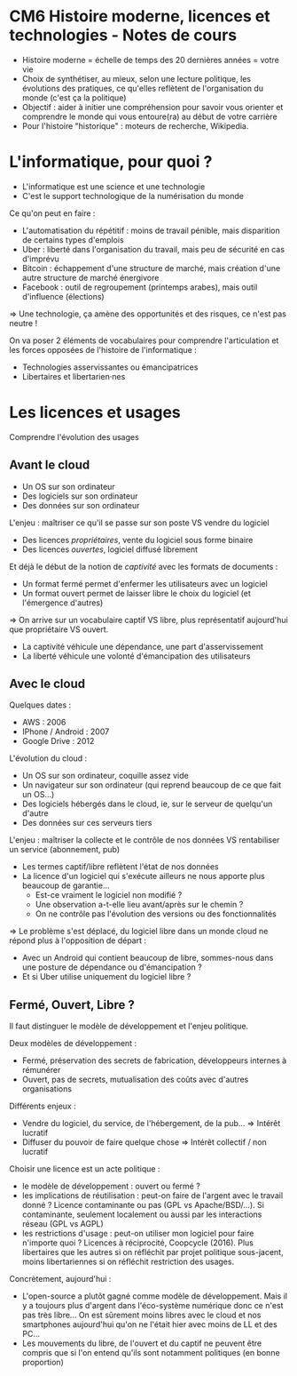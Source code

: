 CM6 Histoire moderne, licences et technologies - Notes de cours
==========================================

- Histoire moderne = échelle de temps des 20 dernières années = votre vie
- Choix de synthétiser, au mieux, selon une lecture politique, les évolutions des pratiques, ce qu'elles reflètent de l'organisation du monde (c'est ça la politique)
- Objectif : aider à initier une compréhension pour savoir vous orienter et comprendre le monde qui vous entoure(ra) au début de votre carrière
- Pour l'histoire "historique" : moteurs de recherche, Wikipedia.


L'informatique, pour quoi ?
===========================

- L'informatique est une science et une technologie
- C'est le support technologique de la numérisation du monde

Ce qu'on peut en faire :
- L'automatisation du répétitif : moins de travail pénible, mais disparition de certains types d'emplois
- Uber : liberté dans l'organisation du travail, mais peu de sécurité en cas d'imprévu
- Bitcoin : échappement d'une structure de marché, mais création d'une autre structure de marché énergivore
- Facebook : outil de regroupement (printemps arabes), mais outil d'influence (élections)

=> Une technologie, ça amène des opportunités et des risques, ce n'est pas neutre !

On va poser 2 éléments de vocabulaires pour comprendre l'articulation et les forces opposées de l'histoire de l'informatique :
- Technologies asservissantes ou émancipatrices
- Libertaires et libertarien·nes


Les licences et usages
======================

Comprendre l'évolution des usages

Avant le cloud
--------------

- Un OS sur son ordinateur
- Des logiciels sur son ordinateur
- Des données sur son ordinateur

L'enjeu : maîtriser ce qu'il se passe sur son poste VS vendre du logiciel
- Des licences *propriétaires*, vente du logiciel sous forme binaire
- Des licences *ouvertes*, logiciel diffusé librement

Et déjà le début de la notion de *captivité* avec les formats de documents :
- Un format fermé permet d'enfermer les utilisateurs avec un logiciel
- Un format ouvert permet de laisser libre le choix du logiciel (et l'émergence d'autres)

=> On arrive sur un vocabulaire captif VS libre, plus représentatif aujourd'hui que propriétaire VS ouvert.
- La captivité véhicule une dépendance, une part d'asservissement
- La liberté véhicule une volonté d'émancipation des utilisateurs

Avec le cloud
-------------

Quelques dates :
- AWS : 2006
- IPhone / Android : 2007
- Google Drive : 2012

L'évolution du cloud :
- Un OS sur son ordinateur, coquille assez vide
- Un navigateur sur son ordinateur (qui reprend beaucoup de ce que fait un OS...)
- Des logiciels hébergés dans le cloud, ie, sur le serveur de quelqu'un d'autre
- Des données sur ces serveurs tiers

L'enjeu : maîtriser la collecte et le contrôle de nos données VS rentabiliser un service (abonnement, pub)
- Les termes captif/libre reflètent l'état de nos données
- La licence d'un logiciel qui s'exécute ailleurs ne nous apporte plus beaucoup de garantie...
  - Est-ce vraiment le logiciel non modifié ?
  - Une observation a-t-elle lieu avant/après sur le chemin ?
  - On ne contrôle pas l'évolution des versions ou des fonctionnalités

=> Le problème s'est déplacé, du logiciel libre dans un monde cloud ne répond plus à l'opposition de départ :
- Avec un Android qui contient beaucoup de libre, sommes-nous dans une posture de dépendance ou d'émancipation ?
- Et si Uber utilise uniquement du logiciel libre ?


Fermé, Ouvert, Libre ?
----------------------

Il faut distinguer le modèle de développement et l'enjeu politique.

Deux modèles de développement :
- Fermé, préservation des secrets de fabrication, développeurs internes à rémunérer
- Ouvert, pas de secrets, mutualisation des coûts avec d'autres organisations

Différents enjeux :
- Vendre du logiciel, du service, de l'hébergement, de la pub... => Intérêt lucratif
- Diffuser du pouvoir de faire quelque chose => Intérêt collectif / non lucratif

Choisir une licence est un acte politique :
- le modèle de développement : ouvert ou fermé ?
- les implications de réutilisation : peut-on faire de l'argent avec le travail donné ? Licence contaminante ou pas (GPL vs Apache/BSD/...). Si contaminante, seulement localement ou aussi par les interactions réseau (GPL vs AGPL)
- les restrictions d'usage : peut-on utiliser mon logiciel pour faire n'importe quoi ? Licences à réciprocité, Coopcycle (2016). Plus libertaires que les autres si on réfléchit par projet politique sous-jacent, moins libertariennes si on réfléchit restriction des usages.

Concrètement, aujourd'hui :
- L'open-source a plutôt gagné comme modèle de développement. Mais il y a toujours plus d'argent dans l'éco-système numérique donc ce n'est pas très libre... On est sûrement moins libres avec le cloud et nos smartphones aujourd'hui qu'on ne l'était hier avec moins de LL et des PC...
- Les mouvements du libre, de l'ouvert et du captif ne peuvent être compris que si l'on entend qu'ils sont notamment politiques (en bonne proportion)
